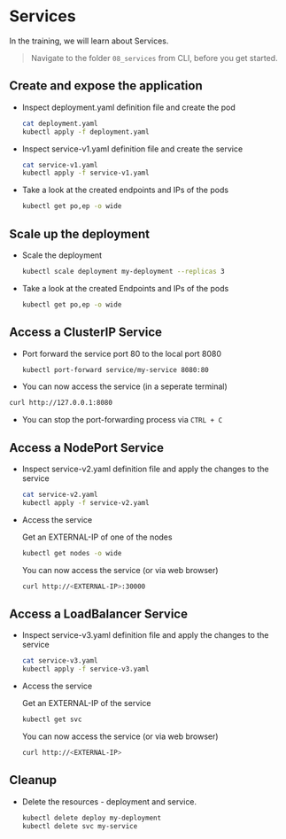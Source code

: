 # Services

In the training, we will learn about Services.

> Navigate to the folder `08_services` from CLI, before you get started.

## Create and expose the application

- Inspect deployment.yaml definition file and create the pod

  ```bash
  cat deployment.yaml
  kubectl apply -f deployment.yaml
  ```

- Inspect service-v1.yaml definition file and create the service

  ```bash
  cat service-v1.yaml
  kubectl apply -f service-v1.yaml
  ```

- Take a look at the created endpoints and IPs of the pods

  ```bash
  kubectl get po,ep -o wide
  ```

## Scale up the deployment

- Scale the deployment

  ```bash
  kubectl scale deployment my-deployment --replicas 3
  ```

- Take a look at the created Endpoints and IPs of the pods

  ```bash
  kubectl get po,ep -o wide
  ```

## Access a ClusterIP Service

- Port forward the service port 80 to the local port 8080

  ```bash
  kubectl port-forward service/my-service 8080:80
  ```

- You can now access the service (in a seperate terminal)

```bash
curl http://127.0.0.1:8080
```

- You can stop the port-forwarding process via `CTRL + C`

## Access a NodePort Service

- Inspect service-v2.yaml definition file and apply the changes to the service

  ```bash
  cat service-v2.yaml
  kubectl apply -f service-v2.yaml
  ```

- Access the service

  Get an EXTERNAL-IP of one of the nodes

  ```bash
  kubectl get nodes -o wide
  ```

  You can now access the service (or via web browser)

  ```bash
  curl http://<EXTERNAL-IP>:30000
  ```

## Access a LoadBalancer Service

- Inspect service-v3.yaml definition file and apply the changes to the service

  ```bash
  cat service-v3.yaml
  kubectl apply -f service-v3.yaml
  ```

- Access the service

  Get an EXTERNAL-IP of the service

  ```bash
  kubectl get svc
  ```

  You can now access the service (or via web browser)

  ```bash
  curl http://<EXTERNAL-IP>
  ```

## Cleanup

- Delete the resources - deployment and service.

  ```bash
  kubectl delete deploy my-deployment
  kubectl delete svc my-service
  ```
